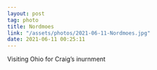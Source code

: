```yaml
---
layout: post
tag: photo
title: Nordmoes
link: "/assets/photos/2021-06-11-Nordmoes.jpg"
date: 2021-06-11 00:25:11
---
```

Visiting Ohio for Craig’s inurnment